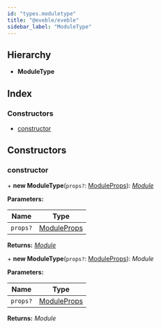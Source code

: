 ```yaml
---
id: "types.moduletype"
title: "@eveble/eveble"
sidebar_label: "ModuleType"
---
```


## Hierarchy

* **ModuleType**

## Index

### Constructors

* [constructor](types.moduletype.md#constructor)

## Constructors

###  constructor

\+ **new ModuleType**(`props?`: [ModuleProps](../modules/types.md#moduleprops)): *[Module](types.module.md)*

**Parameters:**

Name | Type |
------ | ------ |
`props?` | [ModuleProps](../modules/types.md#moduleprops) |

**Returns:** *[Module](types.module.md)*

\+ **new ModuleType**(`props?`: [ModuleProps](../modules/types.md#moduleprops)): *Module*

**Parameters:**

Name | Type |
------ | ------ |
`props?` | [ModuleProps](../modules/types.md#moduleprops) |

**Returns:** *Module*
